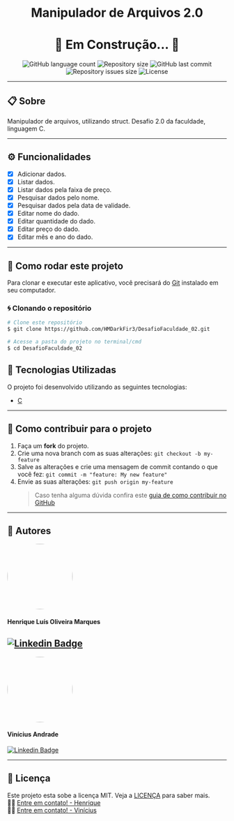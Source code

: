 <h1 align="center">Manipulador de Arquivos 2.0</h1>

<h1 align="center">
  🚧 Em Construção... 🚧
</h1>

<p align="center" >
  <img alt="GitHub language count" src="https://img.shields.io/github/languages/count/hmdarkfir3/DesafioFaculdade_02" />
  
  <img alt="Repository size" src="https://img.shields.io/github/repo-size/hmdarkfir3/DesafioFaculdade_02">
  
  <img alt="GitHub last commit" src="https://img.shields.io/github/last-commit/hmdarkfir3/DesafioFaculdade_02">
  
  <img alt="Repository issues size" src="https://img.shields.io/github/issues/hmdarkfir3/DesafioFaculdade_02">
  
  <img alt="License" src="https://img.shields.io/badge/license-MIT-blue.svg" />
</p>

---

## 📋 Sobre

Manipulador de arquivos, utilizando struct. Desafio 2.0 da faculdade, linguagem C.

---

## ⚙️ Funcionalidades

- [x] Adicionar dados.
- [x] Listar dados.
- [x] Listar dados pela faixa de preço.
- [x] Pesquisar dados pelo nome.
- [x] Pesquisar dados pela data de validade.
- [x] Editar nome do dado.
- [x] Editar quantidade do dado.
- [x] Editar preço do dado.
- [x] Editar mês e ano do dado.

---

## 📂 Como rodar este projeto

Para clonar e executar este aplicativo, você precisará do [Git](https://git-scm.com) instalado em seu computador.

### 🌀 Clonando o repositório

```bash
# Clone este repositório
$ git clone https://github.com/HMDarkFir3/DesafioFaculdade_02.git

# Acesse a pasta do projeto no terminal/cmd
$ cd DesafioFaculdade_02
```

## 🚀 Tecnologias Utilizadas

O projeto foi desenvolvido utilizando as seguintes tecnologias:

- [C](https://docs.microsoft.com/pt-br/cpp/?view=msvc-160)

---

## 💪 Como contribuir para o projeto

1. Faça um **fork** do projeto.
2. Crie uma nova branch com as suas alterações: `git checkout -b my-feature`
3. Salve as alterações e crie uma mensagem de commit contando o que você fez: `git commit -m "feature: My new feature"`
4. Envie as suas alterações: `git push origin my-feature`
   > Caso tenha alguma dúvida confira este [guia de como contribuir no GitHub](https://github.com/firstcontributions/first-contributions)

---

## 🧑 Autores

<img style="border-radius: 50%;" src="https://github.com/HMDarkFir3.png" width="150px;" alt=""/>
<h4>Henrique Luís Oliveira Marques</h4>

## [![Linkedin Badge](https://img.shields.io/badge/-Henrique-blue?style=flat-square&logo=Linkedin&logoColor=white&link=https://www.linkedin.com/in/henrique-luís-oliveira-marques-3406361a7/)](https://www.linkedin.com/in/henrique-luís-oliveira-marques-3406361a7/)

<img style="border-radius: 50%;" src="https://media-exp1.licdn.com/dms/image/C5603AQGctH94qrj_WA/profile-displayphoto-shrink_400_400/0/1599742973448?e=1622678400&v=beta&t=budFMjRkzgpSR4Wu9cgu6ej_20uZPjOELCFFE5VET4s" width="150px;" alt=""/>
<h4>Vinícius Andrade</h4>

[![Linkedin Badge](https://img.shields.io/badge/-Vinícius-blue?style=flat-square&logo=Linkedin&logoColor=white&link=https://www.linkedin.com/in/vinícius-andrade-a671491b3/)](https://www.linkedin.com/in/vinícius-andrade-a671491b3/)

---

## 📝 Licença

Este projeto esta sobe a licença MIT. Veja a [LICENÇA](./LICENSE) para saber mais.
<br>
👋🏽 [Entre em contato! - Henrique](https://www.linkedin.com/in/henrique-luís-oliveira-marques-3406361a7/)
<br>
👋🏽 [Entre em contato! - Vinícius](https://www.linkedin.com/in/vinícius-andrade-a671491b3/)
